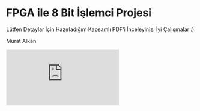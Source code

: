 # FPGA ile 8 Bit İşlemci Projesi
Lütfen Detaylar İçin Hazırladığım Kapsamlı PDF'i İnceleyiniz. 
İyi Çalışmalar 
:)



Murat Alkan

![2](https://github.com/1muratalkan/8-bit-processor/blob/main/8%20bit%20i%C5%9Flemci%20(TUR).pdf)
